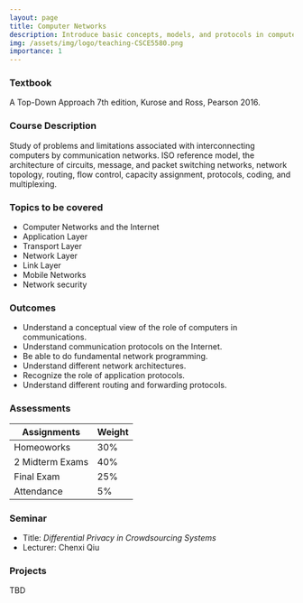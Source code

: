 ```yaml
---
layout: page
title: Computer Networks
description: Introduce basic concepts, models, and protocols in computer networks, including the OSI model and network security. 
img: /assets/img/logo/teaching-CSCE5580.png
importance: 1
---
```


### Textbook ###

A Top-Down Approach 7th edition, Kurose and Ross, Pearson 2016. 

### Course Description ###

Study of problems and limitations associated with interconnecting computers by communication networks. ISO reference model, the architecture of circuits, message, and packet switching networks, network topology, routing, flow control, capacity assignment, protocols, coding, and multiplexing.


### Topics to be covered ###
* Computer Networks and the Internet 
* Application Layer 
* Transport Layer 
* Network Layer 
* Link Layer
* Mobile Networks
* Network security

### Outcomes ###
* Understand a conceptual view of the role of computers in communications. 
* Understand communication protocols on the Internet. 
* Be able to do fundamental network programming. 
* Understand different network architectures. 
* Recognize the role of application protocols. 
* Understand different routing and forwarding protocols.

### Assessments ###

Assignments       | Weight
----------------- | -------------
Homeoworks        | 30%
2 Midterm Exams   | 40%
Final Exam        | 25%
Attendance        | 5%


### Seminar ###
* Title: *Differential Privacy in Crowdsourcing Systems*
* Lecturer: Chenxi Qiu


### Projects ###
TBD
